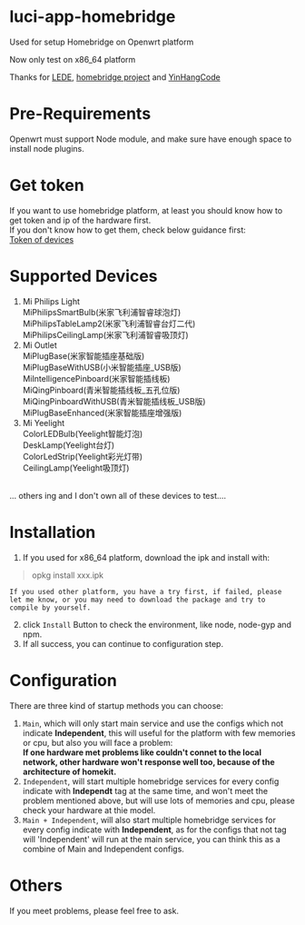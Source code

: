 # luci-app-homebridge
Used for setup Homebridge on Openwrt platform

Now only test on x86_64 platform

Thanks for [LEDE](https://github.com/coolsnowwolf/lede), [homebridge project](https://github.com/nfarina/homebridge) and [YinHangCode](https://github.com/YinHangCode)

# Pre-Requirements
  Openwrt must support Node module, and make sure have enough space to install node plugins.

# Get token
  If you want to use homebridge platform, at least you should know how to get token and ip of the hardware first.<br>
  If you don't know how to get them, check below guidance first:<br>
  [Token of devices](https://homekit.loli.ren/docs/show/12)

# Supported Devices
1. Mi Philips Light<br>
  MiPhilipsSmartBulb(米家飞利浦智睿球泡灯)<br>
  MiPhilipsTableLamp2(米家飞利浦智睿台灯二代)<br>
  MiPhilipsCeilingLamp(米家飞利浦智睿吸顶灯)<br>
2. Mi Outlet<br>
  MiPlugBase(米家智能插座基础版)<br>
  MiPlugBaseWithUSB(小米智能插座_USB版)<br>
  MiIntelligencePinboard(米家智能插线板)<br>
  MiQingPinboard(青米智能插线板_五孔位版)<br>
  MiQingPinboardWithUSB(青米智能插线板_USB版)<br>
  MiPlugBaseEnhanced(米家智能插座增强版)<br>
3. Mi Yeelight<br>
  ColorLEDBulb(Yeelight智能灯泡)<br>
  DeskLamp(Yeelight台灯)<br>
  ColorLedStrip(Yeelight彩光灯带)<br>
  CeilingLamp(Yeelight吸顶灯)<br>
  <br>
... others ing and I don't own all of these devices to test....

# Installation
  1. If you used for x86_64 platform, download the ipk and install with:
  >opkg install xxx.ipk
  
    If you used other platform, you have a try first, if failed, please let me know, or you may need to download the package and try to compile by yourself.
  2. click `Install` Button to check the environment, like node, node-gyp and npm.
  3. If all success, you can continue to configuration step.
  
# Configuration
  There are three kind of startup methods you can choose:
  1. `Main`, which will only start main service and use the configs which not indicate **Independent**, this will useful for the platform with few memories or cpu, but also you will face a problem:<br>
    **If one hardware met problems like couldn't connet to the local network, other hardware won't response well too, because of the architecture of homekit.**
  2. `Independent`, will start multiple homebridge services for every config indicate with **Independt** tag at the same time, and won't meet the problem mentioned above, but will use lots of memories and cpu, please check your hardware at thie model.
  3. `Main + Independent`, will also start multiple homebridge services for every config indicate with **Independent**, as for the configs that not tag will 'Independent' will run at the main service, you can think this as a combine of Main and Independent configs.
  
# Others
  If you meet problems, please feel free to ask.
  
  
  
  
  
  
